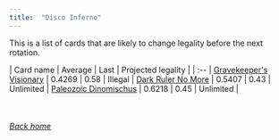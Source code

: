 ```yaml
---
title:  "Disco Inferno"
---
```


This is a list of cards that are likely to change legality before the next rotation.

| Card name | Average | Last | Projected legality |
| :-- |
[Gravekeeper's Visionary](https://db.ygoprodeck.com/card/?search=Gravekeeper's%20Visionary) | 0.4269 | 0.58 | Illegal |
[Dark Ruler No More](https://db.ygoprodeck.com/card/?search=Dark%20Ruler%20No%20More) | 0.5407 | 0.43 | Unlimited |
[Paleozoic Dinomischus](https://db.ygoprodeck.com/card/?search=Paleozoic%20Dinomischus) | 0.6218 | 0.45 | Unlimited |

<br>

###### [Back home](index)